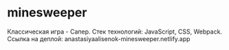 # minesweeper
Классическая игра - Сапер.
Стек технологий: JavaScript, CSS, Webpack.
Ссылка на деплой: anastasiyaalisenok-minesweeper.netlify.app
